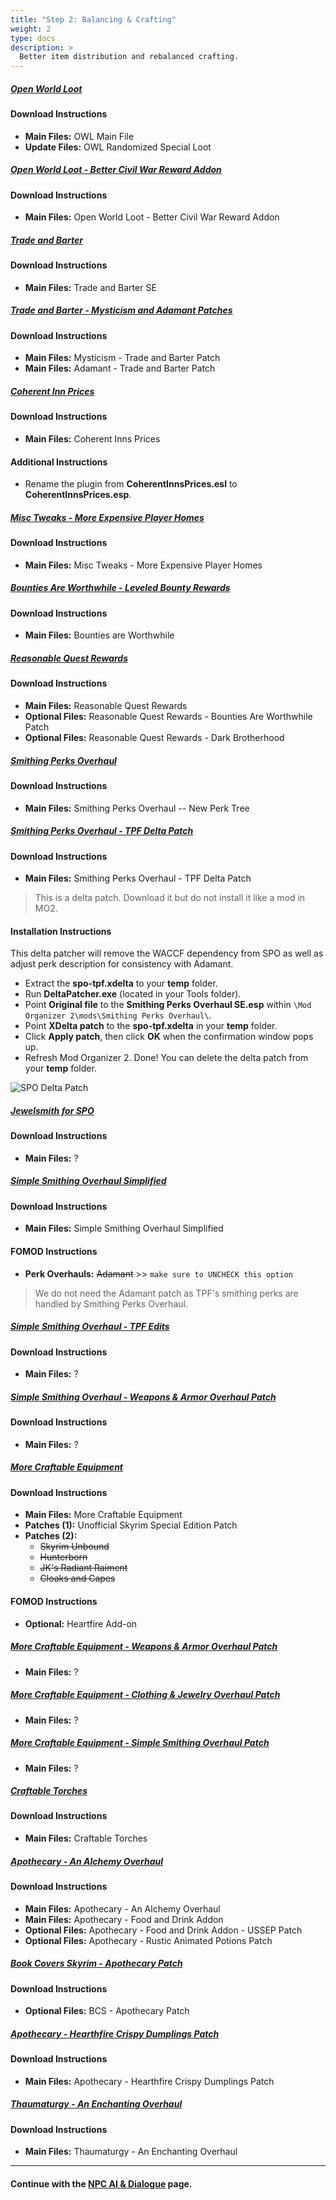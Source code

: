 ```yaml
---
title: "Step 2: Balancing & Crafting"
weight: 2
type: docs
description: >
  Better item distribution and rebalanced crafting.
---
```


##### [Open World Loot](https://www.nexusmods.com/skyrimspecialedition/mods/49681?tab=files)

#### Download Instructions

- **Main Files:** OWL Main File
- **Update Files:** OWL Randomized Special Loot

##### [Open World Loot - Better Civil War Reward Addon](https://www.nexusmods.com/skyrimspecialedition/mods/51141?tab=files)

#### Download Instructions

- **Main Files:** Open World Loot - Better Civil War Reward Addon

##### [Trade and Barter](https://www.nexusmods.com/skyrimspecialedition/mods/23081?tab=files)

#### Download Instructions

* **Main Files:** Trade and Barter SE

##### [Trade and Barter - Mysticism and Adamant Patches](https://www.nexusmods.com/skyrimspecialedition/mods/26092?tab=files)

#### Download Instructions

* **Main Files:** Mysticism - Trade and Barter Patch
* **Main Files:** Adamant - Trade and Barter Patch

##### [Coherent Inn Prices](https://www.nexusmods.com/skyrimspecialedition/mods/55207?tab=files)

#### Download Instructions

- **Main Files:** Coherent Inns Prices

#### Additional Instructions

- Rename the plugin from **CoherentInnsPrices.esl** to **CoherentInnsPrices.esp**.

##### [Misc Tweaks - More Expensive Player Homes](https://www.nexusmods.com/skyrimspecialedition/mods/38348?tab=files)

#### Download Instructions

- **Main Files:** Misc Tweaks - More Expensive Player Homes

##### [Bounties Are Worthwhile - Leveled Bounty Rewards](https://www.nexusmods.com/skyrimspecialedition/mods/33594?tab=files)

#### Download Instructions

- **Main Files:** Bounties are Worthwhile

##### [Reasonable Quest Rewards](https://www.nexusmods.com/skyrimspecialedition/mods/46910/?tab=files)

#### Download Instructions

- **Main Files:** Reasonable Quest Rewards
- **Optional Files:** Reasonable Quest Rewards - Bounties Are Worthwhile Patch
- **Optional Files:** Reasonable Quest Rewards - Dark Brotherhood

##### [Smithing Perks Overhaul](https://www.nexusmods.com/skyrimspecialedition/mods/19246?tab=files)

#### Download Instructions

- **Main Files:** Smithing Perks Overhaul -- New Perk Tree

##### [Smithing Perks Overhaul - TPF Delta Patch](https://www.nexusmods.com/skyrimspecialedition/mods/46437?tab=files)

#### Download Instructions

- **Main Files:** Smithing Perks Overhaul - TPF Delta Patch

> This is a delta patch. Download it but do not install it like a mod in MO2.

#### Installation Instructions

This delta patcher will remove the WACCF dependency from SPO as well as adjust perk description for consistency with Adamant.

- Extract the **spo-tpf.xdelta** to your **temp** folder.
- Run **DeltaPatcher.exe** (located in your Tools folder).
- Point **Original file** to the **Smithing Perks Overhaul SE.esp** within `\Mod Organizer 2\mods\Smithing Perks Overhaul\`.
- Point **XDelta patch** to the **spo-tpf.xdelta** in your **temp** folder.
- Click **Apply patch**, then click **OK** when the confirmation window pops up.
- Refresh Mod Organizer 2. Done! You can delete the delta patch from your **temp** folder.

![SPO Delta Patch](/Pictures/tpf/mod-installation/spo-delta-patch.png)

##### [Jewelsmith for SPO]()

#### Download Instructions

- **Main Files:** ?

##### [Simple Smithing Overhaul Simplified](https://www.nexusmods.com/skyrimspecialedition/mods/55333?tab=files)

#### Download Instructions

- **Main Files:** Simple Smithing Overhaul Simplified

#### FOMOD Instructions

- **Perk Overhauls:** ~~Adamant~~ >> `make sure to UNCHECK this option`

> We do not need the Adamant patch as TPF's smithing perks are handled by Smithing Perks Overhaul.

##### [Simple Smithing Overhaul - TPF Edits]()

#### Download Instructions

- **Main Files:** ?

##### [Simple Smithing Overhaul - Weapons & Armor Overhaul Patch]()

#### Download Instructions

- **Main Files:** ?

##### [More Craftable Equipment](https://www.nexusmods.com/skyrimspecialedition/mods/44666?tab=files)

#### Download Instructions

- **Main Files:** More Craftable Equipment
- **Patches (1):** Unofficial Skyrim Special Edition Patch
- **Patches (2):**
  - ~~Skyrim Unbound~~
  - ~~Hunterborn~~
  - ~~JK's Radiant Raiment~~
  - ~~Cloaks and Capes~~

#### FOMOD Instructions

- **Optional:** Heartfire Add-on

##### [More Craftable Equipment - Weapons & Armor Overhaul Patch]()

- **Main Files:** ?

##### [More Craftable Equipment - Clothing & Jewelry Overhaul Patch]()

- **Main Files:** ?

##### [More Craftable Equipment - Simple Smithing Overhaul Patch]()

- **Main Files:** ?

##### [Craftable Torches](https://www.nexusmods.com/skyrimspecialedition/mods/5013?tab=files)

#### Download Instructions

- **Main Files:** Craftable Torches

##### [Apothecary - An Alchemy Overhaul](https://www.nexusmods.com/skyrimspecialedition/mods/52130?tab=files)

#### Download Instructions

- **Main Files:** Apothecary - An Alchemy Overhaul
- **Main Files:** Apothecary - Food and Drink Addon
- **Optional Files:** Apothecary - Food and Drink Addon - USSEP Patch
- **Optional Files:** Apothecary - Rustic Animated Potions Patch

##### [Book Covers Skyrim - Apothecary Patch](https://www.nexusmods.com/skyrimspecialedition/mods/59669?tab=files)

#### Download Instructions

- **Optional Files:** BCS - Apothecary Patch

##### [Apothecary - Hearthfire Crispy Dumplings Patch](https://www.nexusmods.com/skyrimspecialedition/mods/26092?tab=files)

#### Download Instructions

- **Main Files:** Apothecary - Hearthfire Crispy Dumplings Patch

##### [Thaumaturgy - An Enchanting Overhaul](https://www.nexusmods.com/skyrimspecialedition/mods/57138?tab=files)

#### Download Instructions

- **Main Files:** Thaumaturgy - An Enchanting Overhaul

---

#### Continue with the [NPC AI & Dialogue](/tpf/mod-installation-4/step-3/) page.